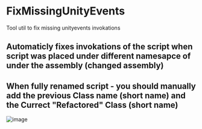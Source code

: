 # FixMissingUnityEvents
Tool util to fix missing unityevents invokations

## Automaticly fixes invokations of the script when script was placed under different namesapce of under the assembly (changed assembly)

## When fully renamed script - you should manually add the previous Class name (short name) and the Currect "Refactored" Class (short name)

![image](https://user-images.githubusercontent.com/18601652/98998831-6dc92c00-253f-11eb-94a2-2b3039eafeef.png)
